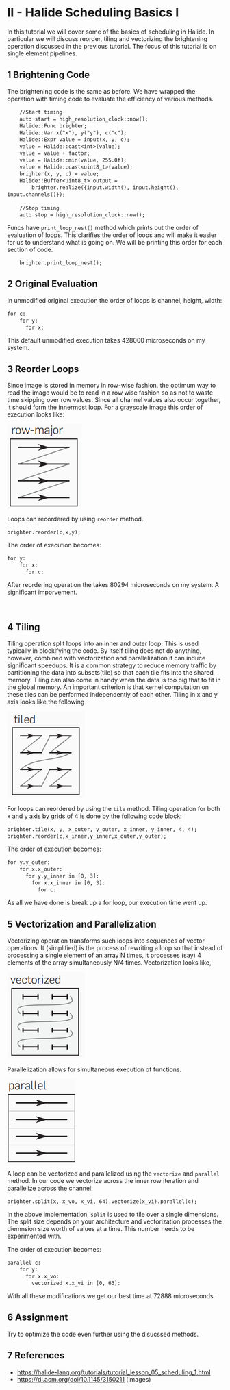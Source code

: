 # II - Halide Scheduling Basics I

In this tutorial we will cover some of the basics of scheduling in Halide. In particular we will discuss reorder, tiling and vectorizing the brightening operation discussed in the previous tutorial. The focus of this tutorial is on single element pipelines.


## 1 Brightening Code

The brightening code is the same as before. We have wrapped the operation with timing code to evaluate the efficiency of various methods.
```{.cpp}
    //Start timing
    auto start = high_resolution_clock::now();
    Halide::Func brighter;
    Halide::Var x("x"), y("y"), c("c");
    Halide::Expr value = input(x, y, c);
    value = Halide::cast<int>(value);
    value = value + factor;
    value = Halide::min(value, 255.0f);
    value = Halide::cast<uint8_t>(value);
    brighter(x, y, c) = value;
    Halide::Buffer<uint8_t> output =
        brighter.realize({input.width(), input.height(), input.channels()});

    //Stop timing
    auto stop = high_resolution_clock::now();

```
Funcs have `print_loop_nest()` method which prints out the order of evaluation of loops. This clarifies the order of loops and will make it easier for us to understand what is going on. We will be printing this order for each section of code. 

```{.cpp}
    brighter.print_loop_nest();
```

## 2 Original Evaluation

In unmodified original execution the order of loops is channel, height, width:

```
for c:
    for y:
      for x:
```

This default unmodified execution takes 428000 microseconds on my system. 



## 3 Reorder Loops


Since image is stored in memory in row-wise fashion, the optimum way to read the image would be to read in a row wise fashion so as not to waste time skipping over row values. Since all channel values also occur together, it should form the innermost loop. For a grayscale image this order of execution looks like:


![](img/rowmajor.png)

Loops can recordered by using `reorder` method.

```
brighter.reorder(c,x,y);
```

The order of execution becomes:

```
for y:
    for x:
      for c:

```

After reordering operation the takes 80294 microseconds on my system. A significant imporvement.


<br />



## 4 Tiling

Tiling operation split loops into an inner and outer loop. This is used typically in blockifying the code. By itself tiling does not do anything, however, combined with vectorization and parallelization it can induce significant speedups. It is a common strategy to reduce memory traffic by partitioning the data into subsets(tile) so that each tile fits into the shared memory. Tiling can also come in handy when the data is too big that to fit in the global memory. An important criterion is that kernel computation on these tiles can be performed independently of each other. Tiling in x and y axis looks like the following

![](img/tiled.png)

For loops can reordered by using the `tile` method. Tiling operation for both x and y axis by grids of 4 is done by the following code block:

```
brighter.tile(x, y, x_outer, y_outer, x_inner, y_inner, 4, 4);
brighter.reorder(c,x_inner,y_inner,x_outer,y_outer);
```


The order of execution becomes:

```
for y.y_outer:
    for x.x_outer:
      for y.y_inner in [0, 3]:
        for x.x_inner in [0, 3]:
          for c:
```

As all we have done is break up a for loop, our execution time went up.



## 5 Vectorization and Parallelization

Vectorizing operation transforms such loops into sequences of vector operations. It (simplified) is the process of rewriting a loop so that instead of processing a single element of an array N times, it processes (say) 4 elements of the array simultaneously N/4 times. Vectorization looks like,

![](img/vectorized.png)


Parallelization allows for simultaneous execution of functions.

![](img/parallel.png)

A loop can be vectorized and parallelized using the `vectorize` and `parallel` method. In our code we vectorize across the inner row iteration and parallelize across the channel.

```
brighter.split(x, x_vo, x_vi, 64).vectorize(x_vi).parallel(c);
```
In the above implementation, `split` is used to tile over a single dimensions. The split size depends on your architecture and vectorization processes the diemnsion size worth of values at a time. This number needs to be experimented with. 


The order of execution becomes:

```
parallel c:
    for y:
      for x.x_vo:
        vectorized x.x_vi in [0, 63]:
```

With all these modifications we get our best time at 72888 microseconds. 

## 6 Assignment

Try to optimize the code even further using the disucssed methods. 

## 7 References

* https://halide-lang.org/tutorials/tutorial_lesson_05_scheduling_1.html
* https://dl.acm.org/doi/10.1145/3150211 (images)


